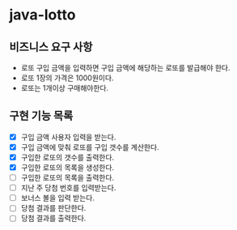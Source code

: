 # java-lotto

## 비즈니스 요구 사항
- 로또 구입 금액을 입력하면 구입 금액에 해당하는 로또를 발급해야 한다.
- 로또 1장의 가격은 1000원이다.
- 로또는 1개이상 구매해야한다.

## 구현 기능 목록
- [x] 구입 금액 사용자 입력을 받는다.
- [x] 구입 금액에 맞춰 로또를 구입 갯수를 계산한다.
- [x] 구입한 로또의 갯수를 출력한다.
- [x] 구입한 로또의 목록을 생성한다.
- [ ] 구입한 로또의 목록을 출력한다.
- [ ] 지난 주 당첨 번호를 입력받는다.
- [ ] 보너스 볼을 입력 받는다.
- [ ] 당첨 결과를 판단한다.
- [ ] 당첨 결과를 출력한다.